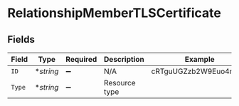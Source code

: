 # RelationshipMemberTLSCertificate


## Fields

| Field                 | Type                  | Required              | Description           | Example               |
| --------------------- | --------------------- | --------------------- | --------------------- | --------------------- |
| `ID`                  | **string*             | :heavy_minus_sign:    | N/A                   | cRTguUGZzb2W9Euo4moOr |
| `Type`                | **string*             | :heavy_minus_sign:    | Resource type         |                       |